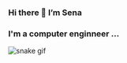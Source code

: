 ### Hi there 👋 I’m Sena
### I'm a computer enginneer ...

<!--
**dgnssena/dgnssena** is a ✨ _special_ ✨ repository because its `README.md` (this file) appears on your GitHub profile.

Here are some ideas to get you started:

- 🔭 I’m currently working on ...
- 🌱 I’m currently learning ...
- 👯 I’m looking to collaborate on ...
- 🤔 I’m looking for help with ...
- 💬 Ask me about ...
- 📫 How to reach me: ...
- 😄 Pronouns: ...
- ⚡ Fun fact: ...
-->


![snake gif](https://github.com/dgnssena/dgnssena/blob/output/github-contribution-grid-snake.gif)
